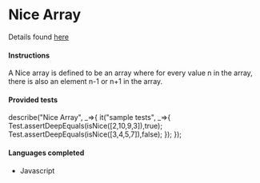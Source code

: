 # Nice Array

Details found [here](https://www.codewars.com/kata/nice-array)

#### Instructions

A Nice array is defined to be an array where for every value n in the array, there is also an element n-1 or n+1 in the array.

#### Provided tests

describe("Nice Array", _=>{
  it("sample tests", _=>{
Test.assertDeepEquals(isNice([2,10,9,3]),true);
Test.assertDeepEquals(isNice([3,4,5,7]),false);
  });
});

#### Languages completed

- Javascript